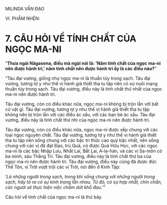 MILINDA VẤN ĐẠO

VI. PHẨM NHỆN:

# 7. CÂU HỎI VỀ TÍNH CHẤT CỦA NGỌC MA-NI

“**Thưa ngài Nāgasena, điều mà ngài nói là: ‘Năm tính chất của ngọc ma-ni nên được hành trì,’ năm tính chất nên được hành trì ấy là các điều nào?**”

“Tâu đại vương, giống như ngọc ma-ni là thuần túy trong sạch. Tâu đại vương, tương tợ y như thế vị hành giả thiết tha tu tập nên có sự nuôi mạng thuần túy trong sạch. Tâu đại vương, điều này là tính chất thứ nhất của ngọc ma-ni nên được hành trì.

Tâu đại vương, còn có điều khác nữa, ngọc ma-ni không bị trộn lẫn với bất cứ vật gì. Tâu đại vương, tương tợ y như thế vị hành giả thiết tha tu tập không nên bị trộn lẫn với các điều ác xấu, với các bạn bè ác xấu. Tâu đại vương, điều này là tính chất thứ nhì của ngọc ma-ni nên được hành trì.

Tâu đại vương, còn có điều khác nữa, ngọc ma-ni được xếp chung với các loại ngọc nguyên chất. Tâu đại vương, tương tợ y như thế vị hành giả thiết tha tu tập nên sống chung với các bậc tri thức cao quý bậc nhất, nên sống chung với các vị đã đạt Đạo, trú Quả, có được Quả Hữu Học, với các ngọc ma-ni là các bậc Nhập Lưu, Nhất Lai, Bất Lai, A-la-hán, và các vị Sa-môn có ba minh, sáu Thắng Trí. Tâu đại vương, điều này là tính chất thứ ba của ngọc ma-ni nên được hành trì. Tâu đại vương, điều này cũng đã được đức Thế Tôn, vị Trời vượt trội các vị Trời, nói đến ở Kinh Tập:

‘_Là những người trong sạch, trong khi sống chung với những người trong sạch, hãy tỏ ra có sự kính trọng lẫn nhau. Từ đó, có sự hợp nhất, chín chắn, các ngươi sẽ thực hiện việc chấm dứt khổ đau._’”

Câu hỏi về tính chất của ngọc ma-ni là thứ bảy.

